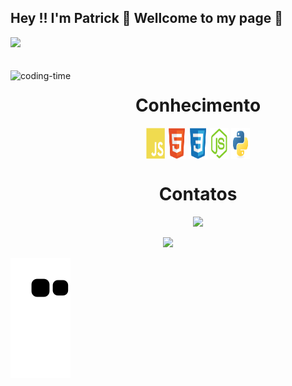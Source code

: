 ## Hey !! I'm Patrick 👋 Wellcome to my page 🎉

<div>

  <img height="180em" src="https://github-readme-stats.vercel.app/api?username=anuraghazra&theme=dark&show_icons=true"/>
  
  
  </div>

<br>

<div  align="center"> 
  <div style="display: inline_block"><br>
    <img align="left" height="250" alt="coding-time" src="code.gif">
    <h1 align="center">Conhecimento</h1>
    <img align="center" height="50" width="30" alt="js-icon"  src="https://raw.githubusercontent.com/devicons/devicon/master/icons/javascript/javascript-plain.svg">
    <img align="center" height="50" width="30" alt="html-icon" src="https://raw.githubusercontent.com/devicons/devicon/master/icons/html5/html5-original.svg">
    <img align="center" height="50" width="30" alt="css-icon" src="https://raw.githubusercontent.com/devicons/devicon/master/icons/css3/css3-original.svg">
    <img align="center" height="50" width="30" alt="nodejs-icon" src="https://raw.githubusercontent.com/devicons/devicon/master/icons/nodejs/nodejs-original.svg">
    <img align="center" height="50" width="30" src="https://raw.githubusercontent.com/devicons/devicon/master/icons/python/python-original.svg">
   </div>
    
  
  <h1 align="center">Contatos</h1>
  
  <a href = "mailto:contatorafaballerini@gmail.com"><img src="https://img.shields.io/badge/-Gmail-%23333?style=for-the-badge&logo=gmail&logoColor=white" target="_blank"></a>
    
        
   <a href="https://www.linkedin.com/in/patrick-moreira-da-silva-323314a4/" target="_blank"><img src="https://img.shields.io/badge/-LinkedIn-%230077B5?style=for-the-badge&logo=linkedin&logoColor=white" target="_blank"></a>
    
</div>
  
![Snake animation](https://github.com/PatriickMoreira/PatriickMoreira/blob/output/github-contribution-grid-snake.svg)
